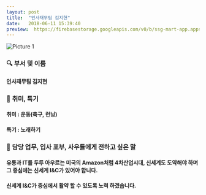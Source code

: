```yaml
---
layout: post
title:  "인사재무팀 김지현"
date:   2018-06-11 15:39:40
preview:  https://firebasestorage.googleapis.com/v0/b/ssg-mart-app.appspot.com/o/%EB%8F%99%EA%B8%B0%EC%82%AC%EC%A7%84%2F191911.jpg?alt=media&token=08f90a74-02db-4362-bae7-a1906cd14bba
---
```


![Picture 1](https://firebasestorage.googleapis.com/v0/b/ssg-mart-app.appspot.com/o/%EB%8F%99%EA%B8%B0%EC%82%AC%EC%A7%84%2F191911.jpg?alt=media&token=08f90a74-02db-4362-bae7-a1906cd14bba)

### 🔍 **부서 및 이름**

  #### 인사재무팀 김지현

### 🔔 **취미, 특기**

  #### 취미 : 운동(축구, 런닝)
  
  #### 특기 : 노래하기

### 🔔 **담당 업무, 입사 포부, 사우들에게 전하고 싶은 말**

  #### 유통과 IT를 두루 아우르는 미국의 Amazon처럼 4차산업시대, 신세계도 도약해야 하며 그 중심에는 신세계 I&C가 있어야 합니다.
   
  #### 신세계 I&C가 중심에서 활약 할 수 있도록 노력 하겠습니다.



